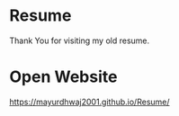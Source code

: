 # Resume
Thank You for visiting my old resume.

# Open Website
https://mayurdhwaj2001.github.io/Resume/
